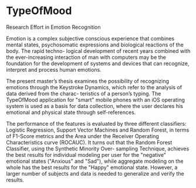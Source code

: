 # TypeOfMood
Research Effort in Emotion Recognition

Emotion is a complex subjective conscious experience that combines mental states,
psychosomatic expressions and biological reactions of the body. The rapid techno-
logical development of recent years combined with the ever-increasing interaction
of man with computers may be the foundation for the development of systems and
devices that can recognize, interpret and process human emotions.

The present master’s thesis examines the possibility of recognizing emotions through
the Keystroke Dynamics, which refer to the analysis of data derived from the charac-
teristics of a person’s typing. The TypeOfMood application for "smart" mobile phones
with an iOS operating system is used as a basis for data collection, where the user
declares his emotional and physical state through self-references.

The performance of the features is evaluated by three different classifiers: Logistic
Regression, Support Vector Machines and Random Forest, in terms of F1-Score
metrics and the Area under the Receiver Operating Characteristics curve (ROCAUC).
It turns out that the Random Forest Classifier, using the Synthetic Minority Over-
sampling Technique, achieves the best results for individual modeling per user for
the "negative" emotional states ("Anxious" and "Sad"), while aggregate modeling on
the whole has the best results for the "Happy" emotional state. However, a larger
number of subjects and data is needed to generalize and verify the results.
